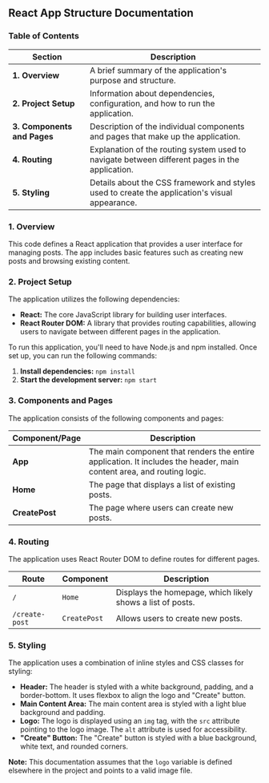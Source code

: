 ##  React App Structure Documentation 

### Table of Contents

| Section                  | Description                                                                                                        |
| ------------------------ | ------------------------------------------------------------------------------------------------------------------- |
| **1. Overview**          | A brief summary of the application's purpose and structure.                                                      |
| **2. Project Setup**     | Information about dependencies, configuration, and how to run the application.                                |
| **3. Components and Pages** | Description of the individual components and pages that make up the application.                              |
| **4. Routing**           | Explanation of the routing system used to navigate between different pages in the application.                |
| **5. Styling**           | Details about the CSS framework and styles used to create the application's visual appearance.                 |


### 1. Overview

This code defines a React application that provides a user interface for managing posts. The app includes basic features such as creating new posts and browsing existing content. 

### 2. Project Setup

The application utilizes the following dependencies:

* **React:** The core JavaScript library for building user interfaces.
* **React Router DOM:** A library that provides routing capabilities, allowing users to navigate between different pages in the application.

To run this application, you'll need to have Node.js and npm installed. Once set up, you can run the following commands:

1. **Install dependencies:**  `npm install`
2. **Start the development server:** `npm start`

### 3. Components and Pages

The application consists of the following components and pages:

| Component/Page | Description                                                                                                                            |
| -------------- | --------------------------------------------------------------------------------------------------------------------------------------- |
| **App**        | The main component that renders the entire application. It includes the header, main content area, and routing logic.                 |
| **Home**       | The page that displays a list of existing posts.                                                                                 |
| **CreatePost** | The page where users can create new posts.                                                                                       |

### 4. Routing

The application uses React Router DOM to define routes for different pages. 

| Route         | Component     | Description                                                                              |
| ------------- | ------------- | ---------------------------------------------------------------------------------------- |
| `/`           | `Home`        | Displays the homepage, which likely shows a list of posts.                                  |
| `/create-post` | `CreatePost` |  Allows users to create new posts.                                                                |

### 5. Styling

The application uses a combination of inline styles and CSS classes for styling:

* **Header:** The header is styled with a white background, padding, and a border-bottom. It uses flexbox to align the logo and "Create" button.
* **Main Content Area:** The main content area is styled with a light blue background and padding.
* **Logo:** The logo is displayed using an `img` tag, with the `src` attribute pointing to the logo image. The `alt` attribute is used for accessibility.
* **"Create" Button:**  The "Create" button is styled with a blue background, white text, and rounded corners. 

**Note:**  This documentation assumes that the `logo` variable is defined elsewhere in the project and points to a valid image file. 
